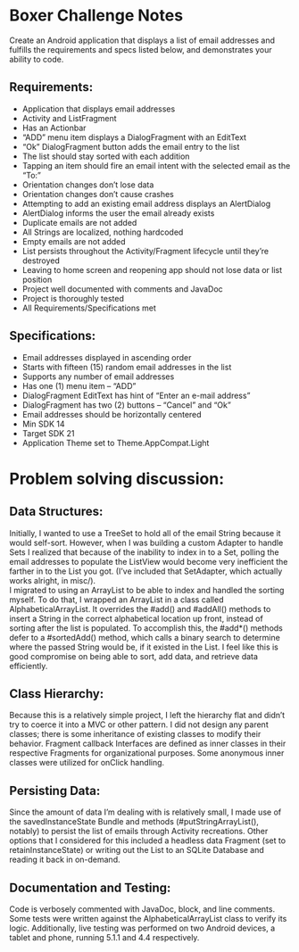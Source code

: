 # Boxer Challenge Notes  
Create an Android application that displays a list of email addresses and fulfills the requirements and specs listed below, and demonstrates your ability to code.


## Requirements:  
* Application that displays email addresses 
* Activity and ListFragment  
* Has an Actionbar  
* “ADD” menu item displays a DialogFragment with an EditText  
* “Ok” DialogFragment button adds the email entry to the list  
* The list should stay sorted with each addition  
* Tapping an item should fire an email intent with the selected email as the “To:”  
* Orientation changes don’t lose data  
* Orientation changes don’t cause crashes  
* Attempting to add an existing email address displays an AlertDialog  
* AlertDialog informs the user the email already exists  
* Duplicate emails are not added  
* All Strings are localized, nothing hardcoded  
* Empty emails are not added  
* List persists throughout the Activity/Fragment lifecycle until they’re destroyed  
* Leaving to home screen and reopening app should not lose data or list position  
* Project well documented with comments and JavaDoc  
* Project is thoroughly tested  
* All Requirements/Specifications met  


## Specifications:    
* Email addresses displayed in ascending order  
* Starts with fifteen (15) random email addresses in the list  
* Supports any number of email addresses  
* Has one (1) menu item – “ADD”  
* DialogFragment EditText has hint of “Enter an e-mail address”  
* DialogFragment has two (2) buttons – “Cancel” and “Ok”  
* Email addresses should be horizontally centered  
* Min SDK 14  
* Target SDK 21  
* Application Theme set to Theme.AppCompat.Light  


# Problem solving discussion:  
## Data Structures:  
Initially, I wanted to use a TreeSet to hold all of the email String because it would self-sort. However, when I was building a custom Adapter to handle Sets I realized that because of the inability to index in to a Set, polling the email addresses to populate the ListView would become very inefficient the farther in to the List you got. (I’ve included that SetAdapter, which actually works alright, in misc/).  
I migrated to using an ArrayList to be able to index and handled the sorting myself. To do that, I wrapped an ArrayList in a class called AlphabeticalArrayList. It overrides the #add() and #addAll() methods to insert a String in the correct alphabetical location up front, instead of sorting after the list is populated. To accomplish this, the #add*() methods defer to a #sortedAdd() method, which calls a binary search to determine where the passed String would be, if it existed in the List. I feel like this is good compromise on being able to sort, add data, and retrieve data efficiently.

## Class Hierarchy:  
Because this is a relatively simple project, I left the hierarchy flat and didn’t try to coerce it into a MVC or other pattern. I did not design any parent classes; there is some inheritance of existing classes to modify their behavior.
Fragment callback Interfaces are defined as inner classes in their respective Fragments for organizational purposes.
Some anonymous inner classes were utilized for onClick handling.

## Persisting Data:  
Since the amount of data I’m dealing with is relatively small, I made use of the savedInstanceState Bundle and methods (#putStringArrayList(), notably) to persist the list of emails through Activity recreations. Other options that I considered for this included a headless data Fragment (set to retainInstanceState) or writing out the List to an SQLite Database and reading it back in on-demand. 

## Documentation and Testing:  
Code is verbosely commented with JavaDoc, block, and line comments. Some tests were written against the AlphabeticalArrayList class to verify its logic. Additionally, live testing was performed on two Android devices, a tablet and phone, running 5.1.1 and 4.4 respectively.
